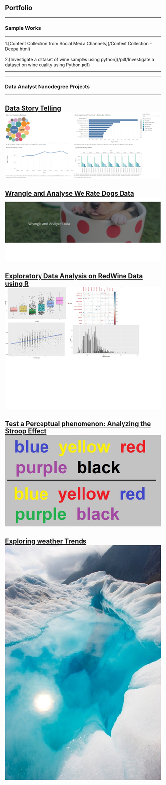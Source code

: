 ## Portfolio

---

### Sample Works
---
1.[Content Collection from Social Media Channels](/Content Collection -Deepa.html)
<br><br>
2.[Investigate a dataset of wine samples using python](/pdf/Investigate a dataset on wine quality using Python.pdf)

---

----

### Data Analyst Nanodegree Projects

---
[Data Story Telling](/write_up.md)
<img src="Images/project_1.png?raw=true"/>
---
[Wrangle and Analyse We Rate Dogs Data ](/pdf/act_report.pdf)
<img src="Images/Wrangle.png?raw=true"/>
---
[Exploratory Data Analysis on RedWine Data using R](/pdf/eda_r.pdf)
<img src="Images/EDA_r.jpg?raw=true"/>
---
[Test a Perceptual phenomenon: Analyzing the Stroop Effect](/pdf/stroop.pdf)
<img src="Images/stroop-test-2.jpg?raw=true"/>
---
[Exploring weather Trends](/pdf/eda_python.pdf)
<img src="Images/eda_python.jpg?raw=true"/>
---
